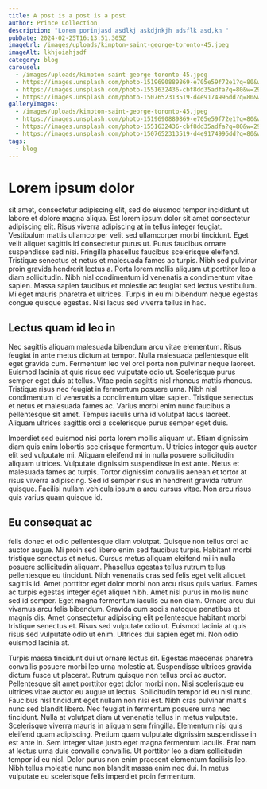 ```yaml
---
title: A post is a post is a post
author: Prince Collection
description: "Lorem porinjasd asdlkj askdjnkjh adsflk asd,kn "
pubDate: 2024-02-25T16:13:51.305Z
imageUrl: /images/uploads/kimpton-saint-george-toronto-45.jpeg
imageAlt: lkhjoiahjsdf
category: blog
carousel:
  - /images/uploads/kimpton-saint-george-toronto-45.jpeg
  - https://images.unsplash.com/photo-1519690889869-e705e59f72e1?q=80&w=2940&auto=format&fit=crop&ixlib=rb-4.0.3&ixid=M3wxMjA3fDB8MHxwaG90by1wYWdlfHx8fGVufDB8fHx8fA%3D%3D
  - https://images.unsplash.com/photo-1551632436-cbf8dd35adfa?q=80&w=2942&auto=format&fit=crop&ixlib=rb-4.0.3&ixid=M3wxMjA3fDB8MHxwaG90by1wYWdlfHx8fGVufDB8fHx8fA%3D%3D
  - https://images.unsplash.com/photo-1507652313519-d4e9174996dd?q=80&w=2940&auto=format&fit=crop&ixlib=rb-4.0.3&ixid=M3wxMjA3fDB8MHxwaG90by1wYWdlfHx8fGVufDB8fHx8fA%3D%3D
galleryImages:
  - /images/uploads/kimpton-saint-george-toronto-45.jpeg
  - https://images.unsplash.com/photo-1519690889869-e705e59f72e1?q=80&w=2940&auto=format&fit=crop&ixlib=rb-4.0.3&ixid=M3wxMjA3fDB8MHxwaG90by1wYWdlfHx8fGVufDB8fHx8fA%3D%3D
  - https://images.unsplash.com/photo-1551632436-cbf8dd35adfa?q=80&w=2942&auto=format&fit=crop&ixlib=rb-4.0.3&ixid=M3wxMjA3fDB8MHxwaG90by1wYWdlfHx8fGVufDB8fHx8fA%3D%3D
  - https://images.unsplash.com/photo-1507652313519-d4e9174996dd?q=80&w=2940&auto=format&fit=crop&ixlib=rb-4.0.3&ixid=M3wxMjA3fDB8MHxwaG90by1wYWdlfHx8fGVufDB8fHx8fA%3D%3D
tags:
  - blog
---
```

# Lorem ipsum dolor 

sit amet, consectetur adipiscing elit, sed do eiusmod tempor incididunt ut labore et dolore magna aliqua. Est lorem ipsum dolor sit amet consectetur adipiscing elit. Risus viverra adipiscing at in tellus integer feugiat. Vestibulum mattis ullamcorper velit sed ullamcorper morbi tincidunt. Eget velit aliquet sagittis id consectetur purus ut. Purus faucibus ornare suspendisse sed nisi. Fringilla phasellus faucibus scelerisque eleifend. Tristique senectus et netus et malesuada fames ac turpis. Nibh sed pulvinar proin gravida hendrerit lectus a. Porta lorem mollis aliquam ut porttitor leo a diam sollicitudin. Nibh nisl condimentum id venenatis a condimentum vitae sapien. Massa sapien faucibus et molestie ac feugiat sed lectus vestibulum. Mi eget mauris pharetra et ultrices. Turpis in eu mi bibendum neque egestas congue quisque egestas. Nisi lacus sed viverra tellus in hac.

## Lectus quam id leo in

Nec sagittis aliquam malesuada bibendum arcu vitae elementum. Risus feugiat in ante metus dictum at tempor. Nulla malesuada pellentesque elit eget gravida cum. Fermentum leo vel orci porta non pulvinar neque laoreet. Euismod lacinia at quis risus sed vulputate odio ut. Scelerisque purus semper eget duis at tellus. Vitae proin sagittis nisl rhoncus mattis rhoncus. Tristique risus nec feugiat in fermentum posuere urna. Nibh nisl condimentum id venenatis a condimentum vitae sapien. Tristique senectus et netus et malesuada fames ac. Varius morbi enim nunc faucibus a pellentesque sit amet. Tempus iaculis urna id volutpat lacus laoreet. Aliquam ultrices sagittis orci a scelerisque purus semper eget duis.

Imperdiet sed euismod nisi porta lorem mollis aliquam ut. Etiam dignissim diam quis enim lobortis scelerisque fermentum. Ultricies integer quis auctor elit sed vulputate mi. Aliquam eleifend mi in nulla posuere sollicitudin aliquam ultrices. Vulputate dignissim suspendisse in est ante. Netus et malesuada fames ac turpis. Tortor dignissim convallis aenean et tortor at risus viverra adipiscing. Sed id semper risus in hendrerit gravida rutrum quisque. Facilisi nullam vehicula ipsum a arcu cursus vitae. Non arcu risus quis varius quam quisque id.

## Eu consequat ac 

felis donec et odio pellentesque diam volutpat. Quisque non tellus orci ac auctor augue. Mi proin sed libero enim sed faucibus turpis. Habitant morbi tristique senectus et netus. Cursus metus aliquam eleifend mi in nulla posuere sollicitudin aliquam. Phasellus egestas tellus rutrum tellus pellentesque eu tincidunt. Nibh venenatis cras sed felis eget velit aliquet sagittis id. Amet porttitor eget dolor morbi non arcu risus quis varius. Fames ac turpis egestas integer eget aliquet nibh. Amet nisl purus in mollis nunc sed id semper. Eget magna fermentum iaculis eu non diam. Ornare arcu dui vivamus arcu felis bibendum. Gravida cum sociis natoque penatibus et magnis dis. Amet consectetur adipiscing elit pellentesque habitant morbi tristique senectus et. Risus sed vulputate odio ut. Euismod lacinia at quis risus sed vulputate odio ut enim. Ultrices dui sapien eget mi. Non odio euismod lacinia at.

Turpis massa tincidunt dui ut ornare lectus sit. Egestas maecenas pharetra convallis posuere morbi leo urna molestie at. Suspendisse ultrices gravida dictum fusce ut placerat. Rutrum quisque non tellus orci ac auctor. Pellentesque sit amet porttitor eget dolor morbi non. Nisi scelerisque eu ultrices vitae auctor eu augue ut lectus. Sollicitudin tempor id eu nisl nunc. Faucibus nisl tincidunt eget nullam non nisi est. Nibh cras pulvinar mattis nunc sed blandit libero. Nec feugiat in fermentum posuere urna nec tincidunt. Nulla at volutpat diam ut venenatis tellus in metus vulputate. Scelerisque viverra mauris in aliquam sem fringilla. Elementum nisi quis eleifend quam adipiscing. Pretium quam vulputate dignissim suspendisse in est ante in. Sem integer vitae justo eget magna fermentum iaculis. Erat nam at lectus urna duis convallis convallis. Ut porttitor leo a diam sollicitudin tempor id eu nisl. Dolor purus non enim praesent elementum facilisis leo. Nibh tellus molestie nunc non blandit massa enim nec dui. In metus vulputate eu scelerisque felis imperdiet proin fermentum.
